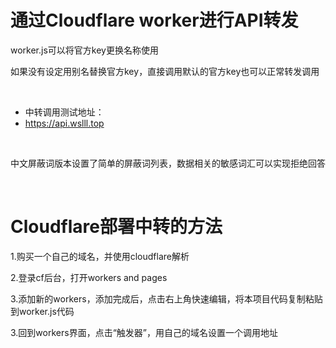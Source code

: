 # 通过Cloudflare worker进行API转发

worker.js可以将官方key更换名称使用

如果没有设定用别名替换官方key，直接调用默认的官方key也可以正常转发调用

<br/>

- 中转调用测试地址：
- https://api.wslll.top

<br/>

中文屏蔽词版本设置了简单的屏蔽词列表，数据相关的敏感词汇可以实现拒绝回答

<br/>

# Cloudflare部署中转的方法

1.购买一个自己的域名，并使用cloudflare解析

2.登录cf后台，打开workers and pages

3.添加新的workers，添加完成后，点击右上角快速编辑，将本项目代码复制粘贴到worker.js代码

3.回到workers界面，点击“触发器”，用自己的域名设置一个调用地址
